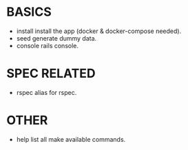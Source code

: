 # BASICS

  - install               install the app (docker & docker-compose needed).
  - seed                  generate dummy data.
  - console               rails console.

# SPEC RELATED

  - rspec                 alias for rspec.

# OTHER

  - help                  list all make available commands.
